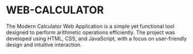 # WEB-CALCULATOR
The Modern Calculator Web Application is a simple yet functional tool designed to perform arithmetic operations efficiently. The project was developed using HTML, CSS, and JavaScript, with a focus on user-friendly design and intuitive interaction.
